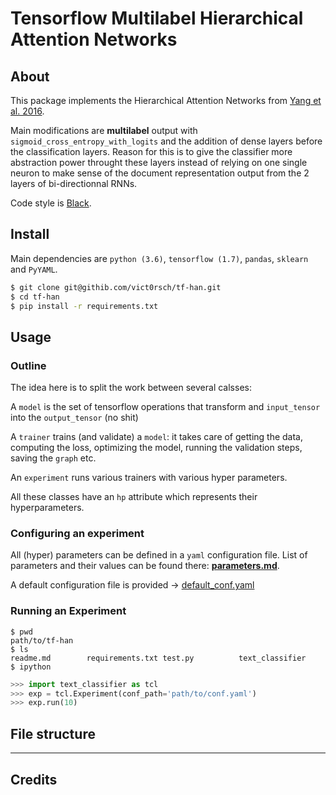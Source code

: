 # Tensorflow Multilabel Hierarchical Attention Networks

## About

This package implements the Hierarchical Attention Networks from [Yang et al. 2016](https://www.cs.cmu.edu/~hovy/papers/16HLT-hierarchical-attention-networks.pdf).

Main modifications are **multilabel** output with `sigmoid_cross_entropy_with_logits` and the addition of dense layers before the classification layers. Reason for this is to give the classifier more abstraction power throught these layers instead of relying on one single neuron to make sense of the document representation output from the 2 layers of bi-directionnal RNNs.

Code style is [Black](https://github.com/ambv/black).

## Install

Main dependencies are `python (3.6)`, `tensorflow (1.7)`, `pandas`, `sklearn` and `PyYAML`.

```bash
$ git clone git@githib.com/vict0rsch/tf-han.git
$ cd tf-han
$ pip install -r requirements.txt
```


## Usage

### Outline
The idea here is to split the work between several calsses:

A `model` is the set of tensorflow operations that transform and `input_tensor` into the `output_tensor` (no shit)

A `trainer` trains (and validate) a `model`: it takes care of getting the data, computing the loss, optimizing the model, running the validation steps, saving the `graph` etc.

An `experiment` runs various trainers with various hyper parameters.

All these classes have an `hp` attribute which represents their hyperparameters.

### Configuring an experiment

All (hyper) parameters can be defined in a `yaml` configuration file. List of parameters and their values can be found there: [**parameters.md**](/parameters.md).

A default configuration file is provided -> [default_conf.yaml](/default_conf.yaml)


### Running an Experiment
```
$ pwd
path/to/tf-han
$ ls
readme.md        requirements.txt test.py          text_classifier
$ ipython
```

```python
>>> import text_classifier as tcl
>>> exp = tcl.Experiment(conf_path='path/to/conf.yaml')
>>> exp.run(10)
```




## File structure
---
## Credits
